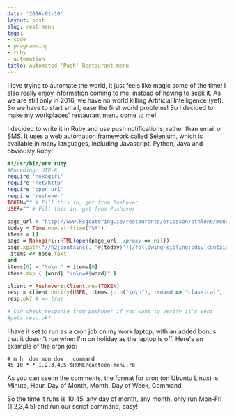 ```yaml
---
date: '2016-01-10'
layout: post
slug: rest-menu
tags:
- code
- programming
- ruby
- automation
title: Automated 'Push' Restaurant menu
---
```


I love trying to automate the world, it just feels like magic some of the time! I also really enjoy information coming to me, instead of having to seek it. As we are still only in 2016, we have no world killing Artificial Intelligence (yet). So we have to start small, ease the first world problems! So I decided to make my workplaces' restaurant menu come to me!

I decided to write it in Ruby and use push notifications, rather than email or SMS. It uses a web automation framework called [Selenium](http://www.seleniumhq.org/), which is available in many languages, including Javascript, Python, Java and obviously Ruby!

```ruby
#!/usr/bin/env ruby
#Encoding: UTF-8
require 'nokogiri'
require 'net/http'
require 'open-uri' 
require 'rushover'
TOKEN="" # Fill this in, get from Pushover
USER="" # Fill this in, get from Pushover

page_url = "http://www.ksgcatering.ie/restaurants/ericsson/athlone/menu/index.php"
today = Time.now.strftime("%A")
items = []
page = Nokogiri::HTML(open(page_url, :proxy => nil))
page.xpath("//h2[contains(.,'#{today}')]/following-sibling::div[contains(@class, 'content')]/h4[contains(.,'Main')]/following-sibling::p[position() >= 0 and not(position() > 3)]").each do |node|
 items << node.text
end
items[0] = "\n\n " + items[0]
items.map { |word| "\n\n=#{word}" }

client = Rushover::Client.new(TOKEN)
resp = client.notify(USER, items.join("\n\n"), :sound => "classical", :device => "iPhone", :priority => 0, :title => "Today's Menu")
resp.ok? # => true

# Can check response from pushover if you want to verify it's sent
#puts resp.ok?
```

I have it set to run as a cron job on my work laptop, with an added bonus that it doesn't run when I'm on holiday as the laptop is off. Here's an example of the cron job:

```cron
# m h  dom mon dow   command
45 10 * * 1,2,3,4,5 $HOME/canteen-menu.rb
```

As you can see in the comments, the format for cron (on Ubuntu Linux) is: Minute, Hour, Day of Month, Month, Day of Week, Command.

So the time it runs is 10:45, any day of month, any month, only run Mon-Fri (1,2,3,4,5) and run our script command, easy!